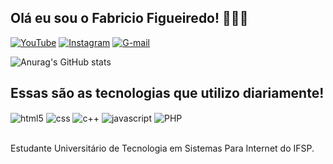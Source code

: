 ## Olá eu sou o Fabricio Figueiredo!  👨🏽‍💻

[![YouTube](https://img.shields.io/badge/YouTube-FF0000?style=for-the-badge&logo=youtube&logoColor=white)](https://www.youtube.com/channel/UCaX8cFwjUoBv4TudEuTlG5g)
[![Instagram](https://img.shields.io/badge/Instagram-E4405F?style=for-the-badge&logo=instagram&logoColor=white)](https://www.instagram.com/f4brcio/)
[![G-mail](https://img.shields.io/badge/Gmail-D14836?style=for-the-badge&logo=gmail&logoColor=white)](https://contatof4brcio@gmail.com)


![Anurag's GitHub stats](https://github-readme-stats.vercel.app/api?username=f4brcio&show_icons=true&theme=merko)

## Essas são as tecnologias que utilizo diariamente!

<div style="display: inline_block">
    <img align="center" alt="html5" src="https://img.shields.io/badge/HTML5-E34F26?style=for-the-badge&logo=html5&logoColor=white" />
    <img align="center" alt="css" src="https://img.shields.io/badge/CSS3-1572B6?style=for-the-badge&logo=css3&logoColor=white" />
    <img align="center" alt="c++" src="https://img.shields.io/badge/C%2B%2B-00599C?style=for-the-badge&logo=c%2B%2B&logoColor=white" />
    <img align="center" alt="javascript" src="https://img.shields.io/badge/JavaScript-F7DF1E?style=for-the-badge&logo=javascript&logoColor=black" />
    <img align="center" alt="PHP" src="https://img.shields.io/badge/PHP-777BB4?style=for-the-badge&logo=php&logoColor=white" />
</div></br>

Estudante Universitário de Tecnologia em Sistemas Para Internet do IFSP.
